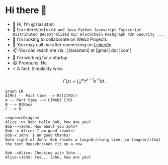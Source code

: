 # Hi there 👋
- 👋 Hi, I’m @ziasistani
- 👀 I’m interested in `C# and Java Python Javascript Typescript Distributed Decentralized DLT Blockchain Hashgraph P2P Security ... `
- 💞️ I’m looking to collaborate on Web3 Projects
- 💬 You may call me after connecting on [LinkedIn](https://www.linkedin.com/in/ziasistani/)
- 📫 You can reach me via : |ziasistani| at |gmail| dot |com|
- 🔭 I’m working for a startup
- 😄 Pronouns: He
- ⚡ A fact: Simplicity wins 

$$
\Gamma(z) = \int_0^\infty t^{z-1}e^{-t}dt\,.
$$

```mermaid
graph LR
A[Me] -- Full time --> B((CISO))
A -- Part time --> C(Web3 CTO)
B --> D{Now}
C --> D
```


```mermaid
sequenceDiagram
Alice ->> Bob: Hello Bob, how are you?
Bob-->>John: How about you John?
Bob--x Alice: I am good thanks!
Bob-x John: I am good thanks!
Note right of John: Bob thinks a long<br/>long time, so long<br/>that the text does<br/>not fit on a row.

Bob-->Alice: Checking with John...
Alice->John: Yes... John, how are you?
```
